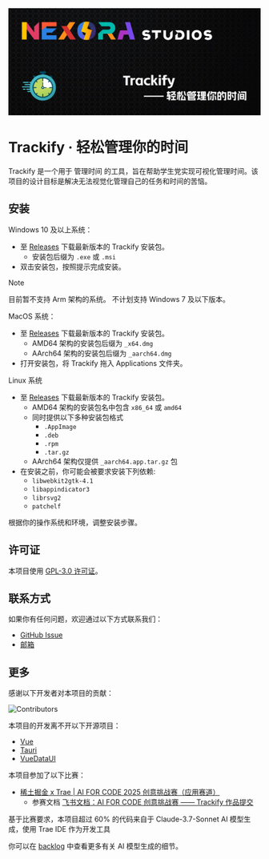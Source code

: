 <img src="./assets/Banner.png">

# Trackify · 轻松管理你的时间

Trackify 是一个用于 管理时间 的工具，旨在帮助学生党实现可视化管理时间。该项目的设计目标是解决无法视觉化管理自己的任务和时间的苦恼。

## 安装

Windows 10 及以上系统：

-   至 [Releases](https://github.com/NEXORA-Studios/Trackify/releases) 下载最新版本的 Trackify 安装包。
    -   安装包后缀为 `.exe` 或 `.msi`
-   双击安装包，按照提示完成安装。

> [!NOTE]
> 目前暂不支持 Arm 架构的系统。
> 不计划支持 Windows 7 及以下版本。

MacOS 系统：

-   至 [Releases](https://github.com/NEXORA-Studios/Trackify/releases) 下载最新版本的 Trackify 安装包。
    -   AMD64 架构的安装包后缀为 `_x64.dmg`
    -   AArch64 架构的安装包后缀为 `_aarch64.dmg`
-   打开安装包，将 Trackify 拖入 Applications 文件夹。

Linux 系统

-   至 [Releases](https://github.com/NEXORA-Studios/Trackify/releases) 下载最新版本的 Trackify 安装包。
    -   AMD64 架构的安装包名中包含 `x86_64` 或 `amd64`
    -   同时提供以下多种安装包格式
        -   `.AppImage`
        -   `.deb`
        -   `.rpm`
        -   `.tar.gz`
    -   AArch64 架构仅提供 `_aarch64.app.tar.gz` 包
-   在安装之前，你可能会被要求安装下列依赖:
    -   `libwebkit2gtk-4.1`
    -   `libappindicator3`
    -   `librsvg2`
    -   `patchelf`

根据你的操作系统和环境，调整安装步骤。

## 许可证

本项目使用 [GPL-3.0 许可证](LICENSE)。

## 联系方式

如果你有任何问题，欢迎通过以下方式联系我们：

-   [GitHub Issue](https://github.com/NEXORA-Studios/Trackify/issues)
-   [邮箱](mailto:jim.lin.4549@outlook.com)

## 更多

感谢以下开发者对本项目的贡献：

![Contributors](https://contrib.rocks/image?repo=NEXORA-Studios/Trackify)

本项目的开发离不开以下开源项目：

-   [Vue](https://github.com/vuejs/)
-   [Tauri](https://github.com/tauri-apps/tauri)
-   [VueDataUI](https://github.com/graphieros/vue-data-ui)

本项目参加了以下比赛：

-   [稀土掘金 x Trae | AI FOR CODE 2025 创意挑战赛（应用赛道）](https://juejin.cn/coding-contest?utm_source=juejin&utm_medium=aiforcode&utm_campaign=wtagi)
    -   参赛文档 [飞书文档：AI FOR CODE 创意挑战赛 —— Trackify 作品提交](https://nexora-studios.feishu.cn/wiki/XMuVwzfZxinRfIkbr3jcJM8Vn6R)

基于比赛要求，本项目超过 60% 的代码来自于 Claude-3.7-Sonnet AI 模型生成，使用 Trae IDE 作为开发工具

你可以在 [backlog](/backlog/) 中查看更多有关 AI 模型生成的细节。
